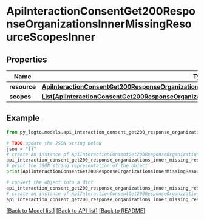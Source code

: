 # ApiInteractionConsentGet200ResponseOrganizationsInnerMissingResourceScopesInner


## Properties

Name | Type | Description | Notes
------------ | ------------- | ------------- | -------------
**resource** | [**ApiInteractionConsentGet200ResponseOrganizationsInnerMissingResourceScopesInnerResource**](ApiInteractionConsentGet200ResponseOrganizationsInnerMissingResourceScopesInnerResource.md) |  | 
**scopes** | [**List[ApiInteractionConsentGet200ResponseOrganizationsInnerMissingResourceScopesInnerScopesInner]**](ApiInteractionConsentGet200ResponseOrganizationsInnerMissingResourceScopesInnerScopesInner.md) |  | 

## Example

```python
from py_logto.models.api_interaction_consent_get200_response_organizations_inner_missing_resource_scopes_inner import ApiInteractionConsentGet200ResponseOrganizationsInnerMissingResourceScopesInner

# TODO update the JSON string below
json = "{}"
# create an instance of ApiInteractionConsentGet200ResponseOrganizationsInnerMissingResourceScopesInner from a JSON string
api_interaction_consent_get200_response_organizations_inner_missing_resource_scopes_inner_instance = ApiInteractionConsentGet200ResponseOrganizationsInnerMissingResourceScopesInner.from_json(json)
# print the JSON string representation of the object
print(ApiInteractionConsentGet200ResponseOrganizationsInnerMissingResourceScopesInner.to_json())

# convert the object into a dict
api_interaction_consent_get200_response_organizations_inner_missing_resource_scopes_inner_dict = api_interaction_consent_get200_response_organizations_inner_missing_resource_scopes_inner_instance.to_dict()
# create an instance of ApiInteractionConsentGet200ResponseOrganizationsInnerMissingResourceScopesInner from a dict
api_interaction_consent_get200_response_organizations_inner_missing_resource_scopes_inner_from_dict = ApiInteractionConsentGet200ResponseOrganizationsInnerMissingResourceScopesInner.from_dict(api_interaction_consent_get200_response_organizations_inner_missing_resource_scopes_inner_dict)
```
[[Back to Model list]](../README.md#documentation-for-models) [[Back to API list]](../README.md#documentation-for-api-endpoints) [[Back to README]](../README.md)


